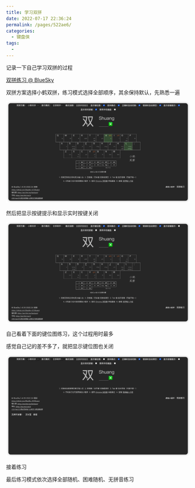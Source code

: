```yaml
---
title: 学习双拼
date: 2022-07-17 22:36:24
permalink: /pages/522ae6/
categories:
  - 键盘侠
tags:
  -
---
```


记录一下自己学习双拼的过程

[双拼练习 @ BlueSky](https://api.ihint.me/shuang/)

双拼方案选择小鹤双拼，练习模式选择全部顺序，其余保持默认，先熟悉一遍

![](../.vuepress/public/img/Keyboard/001.png)

然后把显示按键提示和显示实时按键关闭

![](../.vuepress/public/img/Keyboard/002.png)

自己看着下面的键位图练习，这个过程用时最多

感觉自己记的差不多了，就把显示键位图也关闭

![](../.vuepress/public/img/Keyboard/003.png)

接着练习

最后练习模式依次选择全部随机、困难随机、无拼音练习

